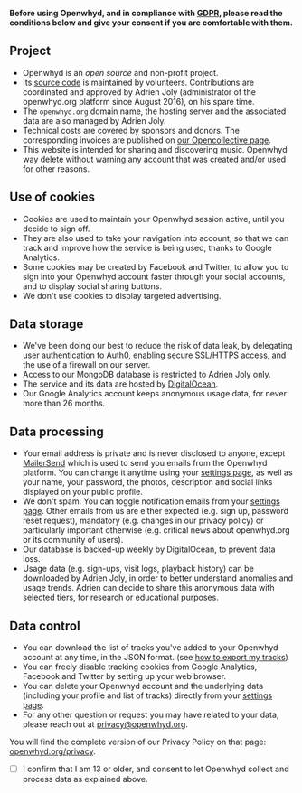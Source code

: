 **Before using Openwhyd, and in compliance with [GDPR](https://www.eugdpr.org/), please read the conditions below and give your consent if you are comfortable with them.**

## Project

- Openwhyd is an _open source_ and non-profit project.
- Its [source code](https://github.com/openwhyd/openwhyd) is maintained by volunteers. Contributions are coordinated and approved by Adrien Joly (administrator of the openwhyd.org platform since August 2016), on his spare time.
- The `openwhyd.org` domain name, the hosting server and the associated data are also managed by Adrien Joly.
- Technical costs are covered by sponsors and donors. The corresponding invoices are published on [our Opencollective page](https://opencollective.com/openwhyd).
- This website is intended for sharing and discovering music. Openwhyd way delete without warning any account that was created and/or used for other reasons.

## Use of cookies

- Cookies are used to maintain your Openwhyd session active, until you decide to sign off.
- They are also used to take your navigation into account, so that we can track and improve how the service is being used, thanks to Google Analytics.
- Some cookies may be created by Facebook and Twitter, to allow you to sign into your Openwhyd account faster through your social accounts, and to display social sharing buttons.
- We don't use cookies to display targeted advertising.

## Data storage

- We've been doing our best to reduce the risk of data leak, by delegating user authentication to Auth0, enabling secure SSL/HTTPS access, and the use of a firewall on our server.
- Access to our MongoDB database is restricted to Adrien Joly only.
- The service and its data are hosted by [DigitalOcean](https://www.digitalocean.com/security/gdpr/).
- Our Google Analytics account keeps anonymous usage data, for never more than 26 months.

## Data processing

- Your email address is private and is never disclosed to anyone, except [MailerSend](https://www.mailersend.com/legal/privacy-policy) which is used to send you emails from the Openwhyd platform. You can change it anytime using your [settings page](https://openwhyd.org/settings), as well as your name, your password, the photos, description and social links displayed on your public profile.
- We don't spam. You can toggle notification emails from your [settings page](https://openwhyd.org/settings). Other emails from us are either expected (e.g. sign up, password reset request), mandatory (e.g. changes in our privacy policy) or particularly important otherwise (e.g. critical news about openwhyd.org or its community of users).
- Our database is backed-up weekly by DigitalOcean, to prevent data loss.
- Usage data (e.g. sign-ups, visit logs, playback history) can be downloaded by Adrien Joly, in order to better understand anomalies and usage trends. Adrien can decide to share this anonymous data with selected tiers, for research or educational purposes.

## Data control

- You can download the list of tracks you've added to your Openwhyd account at any time, in the JSON format. (see [how to export my tracks](https://github.com/openwhyd/openwhyd/blob/main/docs/FAQ.md#how-to-export-my-tracks--comment-exporter-ma-musique-en-csv-ou-json-))
- You can freely disable tracking cookies from Google Analytics, Facebook and Twitter by setting up your web browser.
- You can delete your Openwhyd account and the underlying data (including your profile and list of tracks) directly from your [settings page](https://openwhyd.org/settings).
- For any other question or request you may have related to your data, please reach out at [privacy@openwhyd.org](mailto:privacy@openwhyd.org).

You will find the complete version of our Privacy Policy on that page: [openwhyd.org/privacy](/privacy).

- [ ] I confirm that I am 13 or older, and consent to let Openwhyd collect and process data as explained above.
